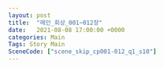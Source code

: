 ```yaml
---
layout: post
title:  "메인_회상_001~012장"
date:   2021-08-08 17:00:00 +0000
categories: Main
Tags: Story Main
SceneCode: ["scene_skip_cp001-012_q1_s10"]
---
```

